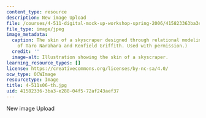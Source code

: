 ```yaml
---
content_type: resource
description: New image Upload
file: /courses/4-511-digital-mock-up-workshop-spring-2006/415823363ba3e28804f572af243aef37_4-511s06-th.jpg
file_type: image/jpeg
image_metadata:
  caption: The skin of a skyscraper designed through relational modeling. (Image courtesy
    of Taro Narahara and Kenfield Griffith. Used with permission.)
  credit: ''
  image-alt: Illustration showing the skin of a skyscraper.
learning_resource_types: []
license: https://creativecommons.org/licenses/by-nc-sa/4.0/
ocw_type: OCWImage
resourcetype: Image
title: 4-511s06-th.jpg
uid: 41582336-3ba3-e288-04f5-72af243aef37
---
```

New image Upload